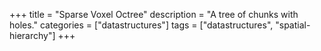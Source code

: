+++
title = "Sparse Voxel Octree"
description = "A tree of chunks with holes."
categories = ["datastructures"]
tags = ["datastructures", "spatial-hierarchy"]
+++

<div class="notice stub"></div>
